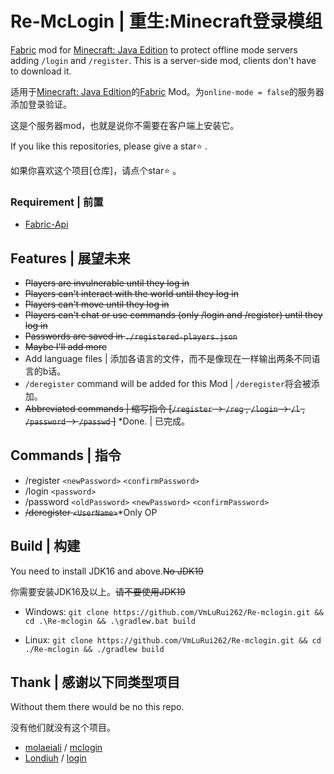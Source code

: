 # Re-McLogin | 重生:Minecraft登录模组
[Fabric](https://fabricmc.net/) mod for [Minecraft: Java Edition](https://www.minecraft.net/) to protect offline mode servers adding `/login` and `/register`. This is a server-side mod, clients don't have to download it.

适用于[Minecraft: Java Edition](https://www.minecraft.net/)的[Fabric](https://fabricmc.net/) Mod。为`online-mode = false`的服务器添加登录验证。

这是个服务器mod，也就是说你不需要在客户端上安装它。

If you like this repositories, please give a star⭐️ .

如果你喜欢这个项目[仓库]，请点个star⭐️ 。

###  Requirement | 前置

- [Fabric-Api](https://minecraft.curseforge.com/projects/fabric/)

## Features | 展望未来
- ~~Players are invulnerable until they log in~~
- ~~Players can't interact with the world until they log in~~
- ~~Players can't move until they log in~~
- ~~Players can't chat or use commands (only /login and /register) until they log in~~
- ~~Passwords are saved in `./registered-players.json`~~
- ~~Maybe I'll add more~~
- Add language files | 添加各语言的文件，而不是像现在一样输出两条不同语言的b话。
- `/deregister` command will be added for this Mod | `/deregister`将会被添加。
- ~~Abbreviated commands | 缩写指令 [`/register` -> `/reg` , `/login` -> `/l` , `/password` -> `/passwd` ]~~ *Done. | 已完成。
## Commands | 指令
- /register `<newPassword>` `<confirmPassword>`
- /login `<password>`
- /password `<oldPassword>` `<newPassword>` `<confirmPassword>`
- ~~/deregister `<UserName>`~~*Only OP
## Build | 构建
You need to install JDK16 and above.~~No JDK19~~

你需要安装JDK16及以上。~~请不要使用JDK19~~

- Windows: `git clone https://github.com/VmLuRui262/Re-mclogin.git && cd .\Re-mclogin && .\gradlew.bat build`

- Linux: `git clone https://github.com/VmLuRui262/Re-mclogin.git && cd ./Re-mclogin && ./gradlew build`
## Thank | 感谢以下同类型项目
Without them there would be no  this repo.

没有他们就没有这个项目。

- [molaeiali](https://github.com/molaeiali) / [mclogin](https://github.com/molaeiali/mclogin)
- [Londiuh](https://github.com/Londiuh) / [login](https://github.com/Londiuh/login)